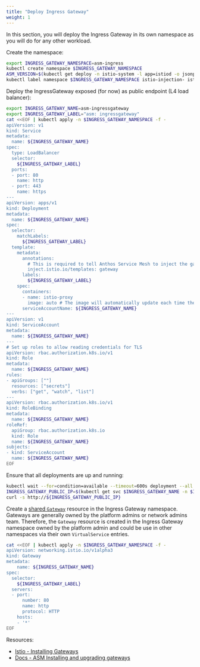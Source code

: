 ```yaml
---
title: "Deploy Ingress Gateway"
weight: 1
---
```

In this section, you will deploy the Ingress Gateway in its own namespace as you will do for any other workload.

Create the namespace:
```Bash
export INGRESS_GATEWAY_NAMESPACE=asm-ingress
kubectl create namespace $INGRESS_GATEWAY_NAMESPACE
ASM_VERSION=$(kubectl get deploy -n istio-system -l app=istiod -o jsonpath={.items[*].metadata.labels.'istio\.io\/rev'}'{"\n"}')
kubectl label namespace $INGRESS_GATEWAY_NAMESPACE istio-injection- istio.io/rev=$ASM_VERSION --overwrite
```

Deploy the IngressGateway exposed (for now) as public endpoint (L4 load balancer):
```Bash
export INGRESS_GATEWAY_NAME=asm-ingressgateway
export INGRESS_GATEWAY_LABEL="asm: ingressgateway"
cat <<EOF | kubectl apply -n $INGRESS_GATEWAY_NAMESPACE -f -
apiVersion: v1
kind: Service
metadata:
  name: ${INGRESS_GATEWAY_NAME}
spec:
  type: LoadBalancer
  selector:
    ${INGRESS_GATEWAY_LABEL}
  ports:
  - port: 80
    name: http
  - port: 443
    name: https
---
apiVersion: apps/v1
kind: Deployment
metadata:
  name: ${INGRESS_GATEWAY_NAME}
spec:
  selector:
    matchLabels:
      ${INGRESS_GATEWAY_LABEL}
  template:
    metadata:
      annotations:
        # This is required to tell Anthos Service Mesh to inject the gateway with the required configuration.
        inject.istio.io/templates: gateway
      labels:
        ${INGRESS_GATEWAY_LABEL}
    spec:
      containers:
      - name: istio-proxy
        image: auto # The image will automatically update each time the pod starts.
      serviceAccountName: ${INGRESS_GATEWAY_NAME}
---
apiVersion: v1
kind: ServiceAccount
metadata:
  name: ${INGRESS_GATEWAY_NAME}
---
# Set up roles to allow reading credentials for TLS
apiVersion: rbac.authorization.k8s.io/v1
kind: Role
metadata:
  name: ${INGRESS_GATEWAY_NAME}
rules:
- apiGroups: [""]
  resources: ["secrets"]
  verbs: ["get", "watch", "list"]
---
apiVersion: rbac.authorization.k8s.io/v1
kind: RoleBinding
metadata:
  name: ${INGRESS_GATEWAY_NAME}
roleRef:
  apiGroup: rbac.authorization.k8s.io
  kind: Role
  name: ${INGRESS_GATEWAY_NAME}
subjects:
- kind: ServiceAccount
  name: ${INGRESS_GATEWAY_NAME}
EOF
```

Ensure that all deployments are up and running:
```Bash
kubectl wait --for=condition=available --timeout=600s deployment --all -n $INGRESS_GATEWAY_NAMESPACE
INGRESS_GATEWAY_PUBLIC_IP=$(kubectl get svc $INGRESS_GATEWAY_NAME -n $INGRESS_GATEWAY_NAMESPACE -o jsonpath="{.status.loadBalancer.ingress[*].ip}")
curl -s http://${INGRESS_GATEWAY_PUBLIC_IP}
```

Create a [shared `Gateway`](https://istio.io/latest/docs/setup/additional-setup/gateway/#shared-gateway) resource in the Ingress Gateway namespace. Gateways are generally owned by the platform admins or network admins team. Therefore, the `Gateway` resource is created in the Ingress Gateway namespace owned by the platform admin and could be use in other namespaces via their own `VirtualService` entries.
```Bash
cat <<EOF | kubectl apply -n $INGRESS_GATEWAY_NAMESPACE -f -
apiVersion: networking.istio.io/v1alpha3
kind: Gateway
metadata:
    name: ${INGRESS_GATEWAY_NAME}
spec:
  selector:
    ${INGRESS_GATEWAY_LABEL}
  servers:
  - port:
      number: 80
      name: http
      protocol: HTTP
    hosts:
    - '*'
EOF
```

Resources:
- [Istio - Installing Gateways](https://istio.io/latest/docs/setup/additional-setup/gateway)
- [Docs - ASM Installing and upgrading gateways](https://cloud.google.com/service-mesh/docs/gateways)